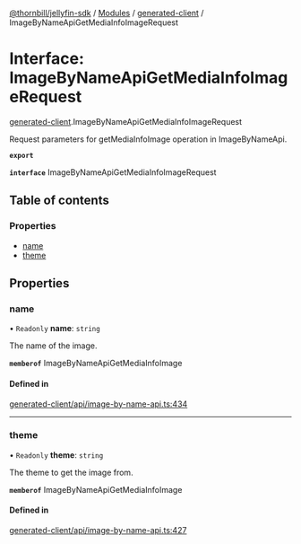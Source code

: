 [@thornbill/jellyfin-sdk](../README.md) / [Modules](../modules.md) / [generated-client](../modules/generated_client.md) / ImageByNameApiGetMediaInfoImageRequest

# Interface: ImageByNameApiGetMediaInfoImageRequest

[generated-client](../modules/generated_client.md).ImageByNameApiGetMediaInfoImageRequest

Request parameters for getMediaInfoImage operation in ImageByNameApi.

**`export`**

**`interface`** ImageByNameApiGetMediaInfoImageRequest

## Table of contents

### Properties

- [name](generated_client.ImageByNameApiGetMediaInfoImageRequest.md#name)
- [theme](generated_client.ImageByNameApiGetMediaInfoImageRequest.md#theme)

## Properties

### name

• `Readonly` **name**: `string`

The name of the image.

**`memberof`** ImageByNameApiGetMediaInfoImage

#### Defined in

[generated-client/api/image-by-name-api.ts:434](https://github.com/thornbill/jellyfin-sdk-typescript/blob/eb13db7/src/generated-client/api/image-by-name-api.ts#L434)

___

### theme

• `Readonly` **theme**: `string`

The theme to get the image from.

**`memberof`** ImageByNameApiGetMediaInfoImage

#### Defined in

[generated-client/api/image-by-name-api.ts:427](https://github.com/thornbill/jellyfin-sdk-typescript/blob/eb13db7/src/generated-client/api/image-by-name-api.ts#L427)
